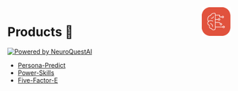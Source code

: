 <img src="https://raw.githubusercontent.com/NeuroQuestAi/neuroquestai.github.io/main/brand/logo/neuroquest-orange-logo.png" align="right" width="65" height="65"/>

# Products 🚀

[![Powered by NeuroQuestAI](https://img.shields.io/badge/powered%20by-NeuroQuestAI-orange.svg?style=flat&colorA=E1523D&colorB=007D8A)](
https://neuroquest.ai)

  - [Persona-Predict](persona-predict)
  - [Power-Skills](power-skills)
  - [Five-Factor-E](https://github.com/NeuroQuestAi/five-factor-e) 
